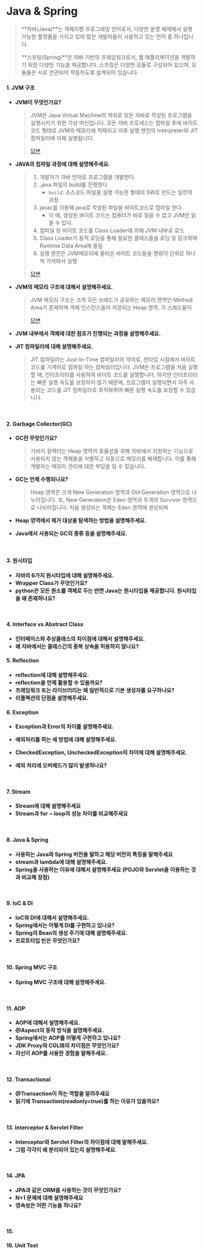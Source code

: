 # Java & Spring

>  **자바(Java)**는 객체지향 프로그래밍 언어로서, 다양한 운영 체제에서 실행 가능한 플랫폼을 가지고 있어 많은 개발자들이 사용하고 있는 언어 중 하나입니다.
>
>  **스프링(Spring)**은 자바 기반의 프레임워크로서, 웹 애플리케이션을 개발하기 위한 다양한 기능을 제공합니다. 스프링은 다양한 모듈로 구성되어 있으며, 모듈들은 서로 연관되어 작동하도록 설계되어 있습니다. 



#### 1. JVM 구조

* **JVM이 무엇인가요?**

  > JVM은 Java Virtual Machine의 약자로 모든 자바로 작성된 프로그램을 실행시키기 위한 가상 머신입니다. 모든 자바 프로세스는 컴파일 후에 바이트  코드 형태로 JVM의 메모리에 적재되고 이후 실행 엔진의 Interpreter와 JIT 컴파일러에 의해 실행됩니다.
  >
  > [답변](https://velog.io/@jayl2sw/Java-Java%EC%99%80-JVMJava-Virtual-Machine)

* **JAVA의 컴파일 과정에 대해 설명해주세요.**

  > 1. 개발자가 자바 언어로 프로그램을 개발한다.
  > 2. .java 파일의 build를 진행한다 
  >    * `build`: 소스코드 파일을 실행 가능한 형태의 SW로 만드는 일련의 과정
  > 3. javac를 이용해 java로 작성된 파일을 바이트코드로 컴파일 한다.
  >    * 이 때, 생성된 바이트 코드는 컴퓨터가 바로 읽을 수 없고 JVM만 읽을 수 있다.
  > 4. 컴파일 된 바이트 코드를 Class Loader에 의해 JVM 내부로 로드
  > 5. Class Loader가 동적 로딩을 통해 필요한 클래스들을 로딩 및 링크하여 Runtime Data Area에 올림
  > 6. 실행 엔진은 JVM메모리에 올라온 바이트 코드들을 명령어 단위로 하나씩 가져와서 실행
  >
  > [답변](https://velog.io/@jayl2sw/Java-Java%EC%99%80-JVMJava-Virtual-Machine)

* **JVM의 메모리 구조에 대해서 설명해주세요.**

  > JVM 메모리 구조는 크게 모든 쓰레드가 공유하는 메모리 영역인 Method Area가 존재하며  객체 인스턴스들이 저장되는 Heap 영역, 각 스레드들이 
  >
  > [답변](https://velog.io/@jayl2sw/Java-Java%EC%99%80-JVMJava-Virtual-Machine)

* **JVM 내부에서 객체에 대한 참조가 진행되는 과정을 설명해주세요.**

* **JIT 컴파일러에 대해 설명해주세요.**

  > JIT 컴파일러는 Just-In-Time 컴파일러의 약어로, 런타임 시점에서 바이트 코드를 기계어로 컴파일 하는 컴파일러입니다. JVM은 프로그램을 처음 실행할 때, 인터프리터를 사용하여 바이트 코드를 실행합니다. 하지만 인터프리터는 빠른 실행 속도를 보장하지 않기 때문에, 프로그램이 실행되면서 자주 사용되는 코드를 JIT 컴파일러로 최적화하여 빠른 실행 속도를 보장할 수 있습니다.



<br>

#### 2. Garbage Collector(GC)

* **GC란 무엇인가요?**

  > 가비지 컬렉터는 Heap 영역의 효율성을 위해 자바에서 지원하는 기능으로 사용되지 않는 객체들을 식별하고 자동으로 메모리를 해제합니다. 이를 통해 개발자는 메모리 관리에 대한 부담을 덜 수 있습니다.

* **GC는 언제 수행되나요?**

  > Heap 영역은 크게 New Generation 영역과 Old Generation 영역으로 나누어집니다. 또, New Generation은 Eden 영역과 두개의 Survivor 영역으로 나뉘어집니다. 처음 생성되는 객체는 Eden 영역에 생성되며 

* **Heap 영역에서 제거 대상을 탐색하는 방법을 설명해주세요.**

* **Java에서 사용되는 GC의 종류 등을 설명해주세요.**



<br>

#### 3. **원시타입**

* **자바의 6가지 원시타입에 대해 설명해주세요.**
* **Wrapper Class가 무엇인가요?**
* **python은 모든 원소를 객체로 두는 반면 Java는 원시타입을 제공합니다. 원시타입을 왜 존재하나요?**



<br>

#### 4. Interface vs Abstract Class

* **인터페이스와 추상클래스의 차이점에 대해서 설명해주세요.**
* **왜 자바에서는 클래스간의 중복 상속을 허용하지 않나요?**



#### 5. Reflection

* **reflection에 대해 설명해주세요.**
* **reflection을 언제 활용할 수 있을까요?**
* **프레임워크 또는 라이브러리는 왜 일반적으로 기본 생성자를 요구하나요?**
* **리플렉션의 단점을 설명해주세요.**



#### 6. Exception

* **Exception과 Error의 차이를 설명해주세요.**

* **예외처리를 하는 세 방법에 대해 설명해주세요.**
* **CheckedException, UncheckedException의 차이에 대해 설명해주세요.**
* **예외 처리에 오버헤드가 많이 발생하나요?**



<br>

#### 7. Stream

* **Stream에 대해 설명해주세요**
* **Stream과 for ~ loop의 성능 차이를 비교해주세요**



<br>

#### 8. Java & Spring

* **사용하는 Java와 Spring 버전을 말하고 해당 버전의 특징을 말해주세요**
* **stream과 lambda에 대해 설명해주세요.**
* **Spring을 사용하는 이유에 대해서 설명해주세요 (POJO와 Servlet을 이용하는 것과 비교해 장점)**



<br>

#### 9. IoC & DI

* **IoC와 DI에 대해서 설명해주세요.**
* **Spring에서는 어떻게 DI를 구현하고 있나요?**
* **Spring의 Bean의 생성 주기에 대해 설명해주세요.**
* **프로토타입 빈은 무엇인가요?**



<br>

#### 10. Spring MVC 구조

* **Spring MVC 구조에 대해 설명해주세요.**



<br>

#### 11. AOP

* **AOP에 대해서 설명해주세요.**
* **@Aspect의 동작 방식을 설명해주세요.**
* **Spring에서는 AOP를 어떻게 구현하고 있나요?**
* **JDK Proxy와 CGLIB의 차이점은 무엇인가요?**
* **자신이 AOP를 사용한 경험을 말해주세요.**



<br>

#### 12. Transactional

* **@Transaction이 하는 역할을 알려주세요**
* **읽기에 Transaction(readonly=true)를 하는 이유가 있을까요?**



<br>

#### 13. Interceptor & Servlet Filter

* **Interceptor와 Servlet Filter의 차이점에 대해 말해주세요.**
* **그럼 각각이 왜 분리되어 있는지 설명해주세요.**



<br>

#### 14. JPA

* **JPA과 같은 ORM을 사용하는 것이 무엇인가요?**
* **N+1 문제에 대해 설명해주세요**
* **영속성은 어떤 기능을 하나요?**



<br>

#### 15. 

#### 16. Unit Test



